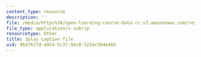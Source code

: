 ```yaml
---
content_type: resource
description: ''
file: /media/https%3A/open-learning-course-data-rc.s3.amazonaws.com/res-6-012-introduction-to-probability-spring-2018/9647617da9545c3794c8522ec5b4e4b5_mHonq7Gjjqg.vtt
file_type: application/x-subrip
resourcetype: Other
title: 3play caption file
uid: 9647617d-a954-5c37-94c8-522ec5b4e4b5
---
```

